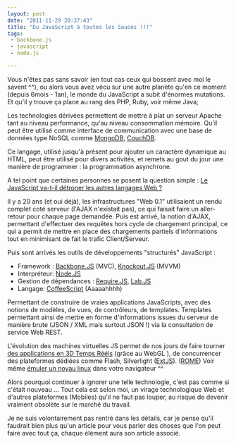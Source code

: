 ```yaml
---
layout: post
date: "2011-11-29 20:37:43"
title: "Du JavaScript à toutes les Sauces !!!"
tags:
 - backbone.js
 - javascript
 - node.js

---
```


Vous n'êtes pas sans savoir (en tout cas ceux qui bossent avec moi le savent ^^), ou alors vous avez vécu sur une autre planète qu'en ce moment (depuis 6mois - 1an), le monde du JavaScript a subit d'énormes mutations. 
Et qu'il y trouve ça place au rang des PHP, Ruby, voir même Java; 

Les technologies dérivées permettent de mettre à plat un serveur Apache tant au niveau performance, qu'au niveau consommation mémoire. Qu'il peut être utilisé comme interface de communication avec une base de données type NoSQL comme [MongoDB](http://www.mongodb.org/), [CouchDB](http://couchdb.apache.org/). 

Ce langage, utilisé jusqu'à présent pour ajouter un caractère dynamique au HTML, peut être utilisé pour divers activités, et remets au gout du jour une manière de programmer : la programmation asynchrone. 

A tel point que certaines personnes se posent la question simple : [Le JavaScript va-t-il détroner les autres langages Web ?](http://fr.techcrunch.com/2011/04/29/le-javascript-va-t-il-detroner-les-autres-langages-web/)

Il y a 20 ans (et oui déjà), les infrastructures "Web 0.1" utilisaient un rendu complet coté serveur (l'AJAX n'existait pas), ce qui faisait faire un aller-retour pour chaque page demandée. Puis est arrivé, la notion d'AJAX, permettant d'effectuer des requêtes hors cycle de chargement principal, ce qui a permit de mettre en place des chargements partiels d'informations tout en minimisant de fait le trafic Client/Serveur.

Puis sont arrivés les outils de développements "structurés" JavaScript :

  * Framework : [Backbone.JS](http://documentcloud.github.com/backbone/) (MVC), [Knockout.JS](http://knockoutjs.com/) (MVVM)
  * Interpréteur: [Node.JS](http://nodejs.org/)
  * Gestion de dépendances : [Require.JS](http://requirejs.org/), [Lab.JS](http://labjs.com/)
  * Langage: [CoffeeScript](http://jashkenas.github.com/coffee-script/) (Aaaaahhhh)

Permettant de construire de vraies applications JavaScripts, avec des notions de modèles, de vues, de contrôleurs, de templates. Templates permettant ainsi de mettre en forme d'informations issues du serveur de manière brute (JSON / XML mais surtout JSON !) via la consultation de service Web REST.

L'évolution des machines virtuelles JS permet de nos jours de faire tourner [des applications en 3D Temps Rééls](http://korben.info/demo-webgl.html) (grâce au WebGL ), de concurrencer des plateformes dédiées comme Flash, Silverlight ([ExtJS](http://www.sencha.com/)). ([ROME](http://www.ro.me/)) Voir même [émuler un noyau linux](http://bellard.org/jslinux/) dans votre navigateur ^^ 

Alors pourquoi continuer à ignorer une telle technologie, c'est pas comme si c'était nouveau ... Tout cela est selon moi, un virage technologique Web et d'autres plateformes (Mobiles) qu'il ne faut pas louper, au risque de devenir vraiment obsolète sur le marché du travail.

Je ne suis volontairement pas rentré dans les détails, car je pense qu'il faudrait bien plus qu'un article pour vous parler des choses que l'on peut faire avec tout ça, chaque élément aura son article associé.

